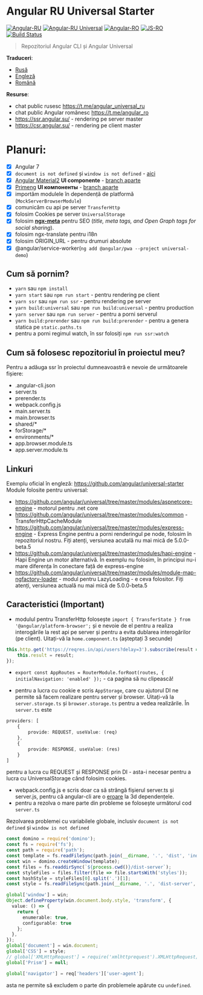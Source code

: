 # Angular RU Universal Starter
[![Angular-RU](https://img.shields.io/badge/Telegram_chat:-Angular_RU-216bc1.svg?style=flat)](https://t.me/angular_ru) [![Angular-RU Universal](https://img.shields.io/badge/Telegram_chat:-Angular_RU_Universal-14b102.svg?style=flat)](https://t.me/angular_universal_ru) [![Angular-RO](https://img.shields.io/badge/Telegram_chat:-Angular_RO-14b102.svg?style=flat)](https://t.me/angular_ro) [![JS-RO](https://img.shields.io/badge/Telegram:-JS_RO-14b102.svg?style=flat)](https://t.me/js_ro) [![Build Status](https://semaphoreci.com/api/v1/angularru/angular-universal-starter/branches/master/badge.svg)](https://semaphoreci.com/angularru/angular-universal-starter)

> Repozitoriul Angular CLI și Angular Universal

**Traduceri**:
- [Rusă](./README-RU.md)
- [Engleză](./README.md)
- [Română](./README-RO.md)

**Resurse**:
- chat public rusesc https://t.me/angular_universal_ru
- chat public Angular românesc https://t.me/angular_ro
- https://ssr.angular.su/ - rendering pe server master
- https://csr.angular.su/ - rendering pe client master

# Planuri: 
- [x] Angular 7
- [x] `document is not defined` și `window is not defined` - [aici](./defined.md)
- [x] [Angular Material2](https://material.angular.io/) **UI componente** - [branch aparte](https://github.com/Angular-RU/angular-universal-starter/tree/material2)
- [x] [Primeng](https://www.primefaces.org/primeng/) **UI компоненты** - [branch aparte](https://github.com/Angular-RU/angular-universal-starter/tree/primeng)
- [x] importăm modulele în dependență de platformă (`MockServerBrowserModule`)
- [x] comunicăm cu api pe server `TransferHttp`
- [x] folosim Cookies pe server `UniversalStorage`
- [x] folosim **[ngx-meta](https://github.com/fulls1z3/ngx-meta)** pentru SEO (*title, meta tags, and Open Graph tags for social sharing*).
- [x] folosim ngx-translate pentru i18n
- [x] folosim ORIGIN_URL - pentru drumuri absolute
- [x] @angular/service-worker(`ng add @angular/pwa --project universal-demo`)

## Cum să pornim?
- `yarn` sau `npm install`
- `yarn start` sau `npm run start` - pentru rendering pe client
- `yarn ssr` sau `npm run ssr` -  pentru rendering pe server
- `yarn build:universal` sau `npm run build:universal` - pentru production
- `yarn server` sau `npm run server` - pentru a porni serverul
- `yarn build:prerender` sau `npm run build:prerender` - pentru a genera statica pe `static.paths.ts`
- pentru a porni regimul watch, în ssr folosiți `npm run ssr:watch`

## Cum să folosesc repozitoriul în proiectul meu?
Pentru a adăuga ssr în proiectul dumneavoastră e nevoie de următoarele fișiere:
 - .angular-cli.json
 - server.ts
 - prerender.ts
 - webpack.config.js
 - main.server.ts
 - main.browser.ts
 - shared/*
 - forStorage/*
 - environments/*
 - app.browser.module.ts
 - app.server.module.ts

## Linkuri
Exemplu oficial în engleză: https://github.com/angular/universal-starter 
Module folosite pentru universal:
- https://github.com/angular/universal/tree/master/modules/aspnetcore-engine - motorul pentru .net core
- https://github.com/angular/universal/tree/master/modules/common - TransferHttpCacheModule
- https://github.com/angular/universal/tree/master/modules/express-engine - Express Engine pentru a porni renderingul pe node, folosim în repozitoriul nostru. Fiți atenți, versiunea acutală nu mai mică de 5.0.0-beta.5
- https://github.com/angular/universal/tree/master/modules/hapi-engine -  Hapi Engine un motor alternativă. În exemplu nu folosim, în principui nu-i mare diferența în conectare față de express-engine
- https://github.com/angular/universal/tree/master/modules/module-map-ngfactory-loader - modul pentru LazyLoading - e ceva folositor. Fiți atenți, versiunea actuală nu mai mică de 5.0.0-beta.5

## Caracteristici (Important)
- modulul pentru TransferHttp  folosește `import { TransferState } from '@angular/platform-browser';` și e nevoie de el pentru a realiza interogările la rest api pe server și pentru a evita dublarea interogărilor (pe client). Uitați-vă la `home.component.ts` (așteptați 3 secunde)

```ts
this.http.get('https://reqres.in/api/users?delay=3').subscribe(result => {
    this.result = result;
});
```
- `export const AppRoutes = RouterModule.forRoot(routes, { initialNavigation: 'enabled' });` -  ca pagina să nu clipească!

- pentru a lucra cu cookie e scris `AppStorage`,  care cu ajutorul DI ne permite să facem realizare pentru server și browser. Uitați-vă la `server.storage.ts` și `browser.storage.ts` pentru a vedea realizările. În `server.ts`  este 
```ts
providers: [
    {
        provide: REQUEST, useValue: (req)
    },
    {
        provide: RESPONSE, useValue: (res)
    }
]
```
pentru a lucra cu REQUEST și RESPONSE prin DI -  asta-i necesar pentru a lucra cu UniversalStorage când folosim cookies.

- webpack.config.js  e scris doar ca să strângă fișierul server.ts și server.js, pentru că angular-cli are o [eroare](https://github.com/angular/angular-cli/issues/7200) la 3d dependențele.
- pentru a rezolva o mare parte din probleme se folosește următorul cod `server.ts`

Rezolvarea problemei cu variabilele globale, inclusiv `document is not defined` și `window is not defined`
```ts
const domino = require('domino');
const fs = require('fs');
const path = require('path');
const template = fs.readFileSync(path.join(__dirname, '.', 'dist', 'index.html')).toString();
const win = domino.createWindow(template);
const files = fs.readdirSync(`${process.cwd()}/dist-server`);
const styleFiles = files.filter(file => file.startsWith('styles'));
const hashStyle = styleFiles[0].split('.')[1];
const style = fs.readFileSync(path.join(__dirname, '.', 'dist-server', `styles.${hashStyle}.bundle.css`)).toString();

global['window'] = win;
Object.defineProperty(win.document.body.style, 'transform', {
  value: () => {
    return {
      enumerable: true,
      configurable: true
    };
  },
});
global['document'] = win.document;
global['CSS'] = style;
// global['XMLHttpRequest'] = require('xmlhttprequest').XMLHttpRequest;
global['Prism'] = null;

```

```ts
global['navigator'] = req['headers']['user-agent'];
```
asta ne permite să excludem o parte din problemele apărute cu `undefined`.
